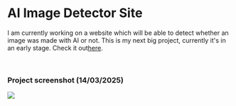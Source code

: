 # AI Image Detector Site

I am currently working on a website which will be able to detect whether an image was made with AI or not. This is my next big project, currently it's in an early stage. Check it out[here](https://itsbait.com/).

<br/>

### Project screenshot (14/03/2025)
<img src="PromoImage2.png"/>
